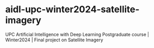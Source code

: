 # aidl-upc-winter2024-satellite-imagery
UPC Artificial Intelligence with Deep Learning Postgraduate course | Winter2024 | Final project on Satellite Imagery
